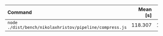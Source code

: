 | Command | Mean [s] | Min [s] | Max [s] | Relative |
|:---|---:|---:|---:|---:|
| `node ./dist/bench/nikolaxhristov/pipeline/compress.js` | 118.307 | 118.307 | 118.307 | 1.00 |
